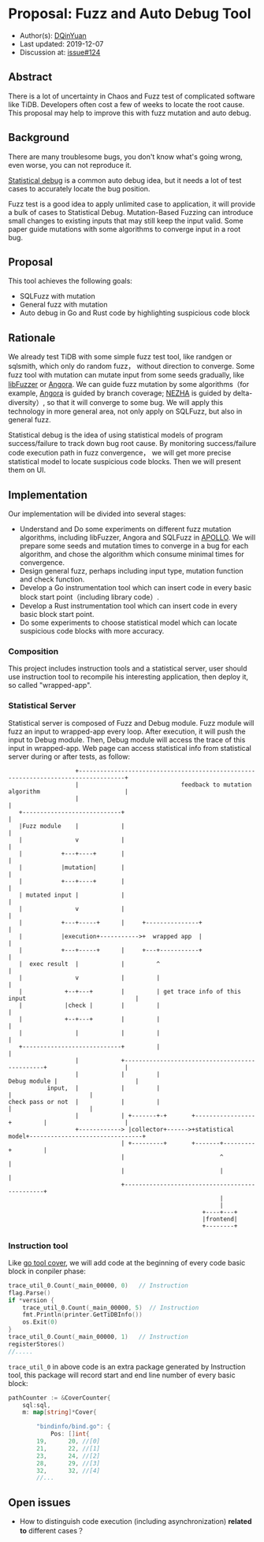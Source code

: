 # Proposal: Fuzz and Auto Debug Tool

- Author(s):     [DQinYuan](https://github.com/DQinYuan)
- Last updated:  2019-12-07
- Discussion at:  [issue#124](https://github.com/pingcap/community/issues/124)

## Abstract

There is a lot of uncertainty in Chaos and Fuzz test of complicated software like TiDB. Developers often cost a few of weeks to locate the root cause. This proposal may help to improve this with fuzz mutation and auto debug.

## Background

There are many troublesome bugs, you don't know what's going wrong, even worse, you can not reproduce it.

[Statistical debug](https://stackoverflow.com/questions/505907/what-is-statistical-debugging) is a common auto debug idea, but it needs a lot of test cases to accurately locate the bug position.

Fuzz test is a good idea to apply unlimited case to application, it will provide a bulk of cases to Statistical Debug. Mutation-Based Fuzzing can introduce small changes to existing inputs that may still keep the input valid. Some paper guide mutations with some algorithms to converge input in a root bug. 

## Proposal

This tool achieves the following goals:

- SQLFuzz with mutation
- General fuzz with mutation
- Auto debug in Go and Rust code by highlighting suspicious code block

## Rationale

We already test TiDB with some simple fuzz test tool, like randgen or sqlsmith, which only do random fuzz， without direction to converge. Some fuzz tool with mutation can mutate input from some seeds gradually, like [libFuzzer](https://llvm.org/docs/LibFuzzer.html) or [Angora](https://github.com/AngoraFuzzer/Angora). We can guide fuzz mutation by some algorithms（for example, [Angora](https://github.com/AngoraFuzzer/Angora) is guided by branch coverage; [NEZHA](http://www.cs.columbia.edu/~suman/docs/nezha.pdf) is guided by delta-diversity）, so that it will converge to some bug. We will apply this technology in more general area, not only apply on SQLFuzz, but also in general fuzz.

Statistical debug is the idea of using statistical models of program success/failure to track down bug root cause. By monitoring success/failure code execution path in fuzz convergence， we will get more precise statistical model to locate suspicious code blocks. Then we will present them on UI.

## Implementation

Our implementation will be divided into several stages:

- Understand and Do some experiments on different fuzz mutation algorithms, including libFuzzer,  Angora and SQLFuzz in [APOLLO](http://www.vldb.org/pvldb/vol13/p57-jung.pdf). We will prepare some seeds and mutation times to converge in a bug for each algorithm, and chose the algorithm which consume minimal times for convergence.
- Design general fuzz, perhaps including input type, mutation function and check function.
- Develop a Go instrumentation  tool which can insert code in every basic block start point（including library code）.
- Develop a Rust instrumentation  tool which can insert code in every basic block start point.
- Do some experiments to  choose statistical model which can locate suspicious code blocks with more accuracy.

### Composition

This project includes instruction tools and a statistical server, user should use instruction tool to recompile his interesting application, then deploy it, so called "wrapped-app".

### Statistical Server

Statistical server is composed of Fuzz and Debug module. Fuzz module will fuzz an input to wrapped-app every loop. After execution, it will push the input to Debug module. Then, Debug module will access the trace of this input in wrapped-app. Web page can access statistical info from statistical server during or after tests, as follow:
```
                   +-----------------------------------------------------------------------------------+
                   |                             feedback to mutation algorithm                        |
                   |                                                                                   |
   +----------------------------+                                                                      |
   |Fuzz module    |            |                                                                      |
   |               v            |                                                                      |
   |           +---+----+       |                                                                      |
   |           |mutation|       |                                                                      |
   |           +---+----+       |                                                                      |
   | mutated input |            |                                                                      |
   |               v            |                                                                      |
   |           +---+-----+      |     +---------------+                                                |
   |           |execution+----------->+  wrapped app  |                                                |
   |           +---+-----+      |     +---+-----------+                                                |
   |  exec result  |            |         ^                                                            |
   |               v            |         |                                                            |
   |            +--+---+        |         | get trace info of this input                               |
   |            |check |        |         |                                                            |
   |            +--+---+        |         |                                                            |
   |               |            |         |                                                            |
   +----------------------------+         |                                                            |
                   |            +-----------------------------------------------+                      |
                   |            |         |                        Debug module |                      |
           input,  |            |         |                                     |                      |
check pass or not  |            |         |                                     |                      |
                   |            | +-------+-+       +-----------------+         |                      |
                   +------------> |collector+------>+statistical model+--------------------------------+
                                | +---------+       +-------+---------+         |
                                |                           ^                   |
                                |                           |                   |
                                +-----------------------------------------------+
                                                            |
                                                            |
                                                       +----+---+
                                                       |frontend|
                                                       +--------+

```

### Instruction tool

Like [go tool cover](https://blog.golang.org/cover), we will add code at the beginning of every code basic block in conpiler phase:
```go
trace_util_0.Count(_main_00000, 0)   // Instruction
flag.Parse()
if *version {
    trace_util_0.Count(_main_00000, 5)  // Instruction
    fmt.Println(printer.GetTiDBInfo())
    os.Exit(0)
}
trace_util_0.Count(_main_00000, 1)   // Instruction
registerStores()
//.....
```

`trace_util_0` in above code is an extra package generated by Instruction tool, this package will record start and end line number of every basic block:
```go
pathCounter := &CoverCounter{
    sql:sql,
    m: map[string]*Cover{

        "bindinfo/bind.go": {
            Pos: []int{
        19,      20, //[0]
        21,      22, //[1]
        23,      24, //[2]
        28,      29, //[3]
        32,      32, //[4]
        //...
```

## Open issues

- How to distinguish code execution (including asynchronization) **related to** different cases？
